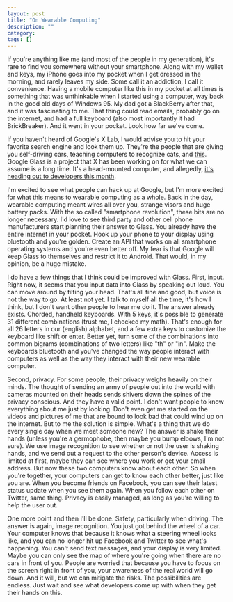 ```yaml
---
layout: post
title: "On Wearable Computing"
description: ""
category: 
tags: []
---
```


If you're anything like me (and most of the people in my generation), it's rare to find you somewhere without your smartphone.
Along with my wallet and keys, my iPhone goes into my pocket when I get dressed in the morning, and rarely leaves my side. Some call it an addiction, I call it convenience. Having a mobile computer like this in my pocket at all times is something that was unthinkable when I started using a computer, way back in the good old days of Windows 95. My dad got a BlackBerry after that, and it was fascinating to me. That thing could read emails, probably go on the internet, and had a full keyboard (also most importantly it had BrickBreaker). And it went in your pocket. Look how far we've come.

If you haven't heard of Google's X Lab, I would advise you to hit your favorite search engine and look them up. They're the people that are giving you self-driving cars, teaching computers to recognize cats, and [this][1]. Google Glass is a project that X has been working on for what we can assume is a long time. It's a head-mounted computer, and allegedly, [it's heading out to developers this month][2].

I'm excited to see what people can hack up at Google, but I'm more excited for what this means to wearable computing as a whole. Back in the day, wearable computing meant wires all over you, strange visors and huge battery packs. With the so called "smartphone revolution", these bits are no longer necessary. I'd love to see third party and other cell phone manufacturers start planning their answer to Glass. You already have the entire internet in your pocket. Hook up your phone to your display using bluetooth and you're golden. Create an API that works on all smartphone operating systems and you're even better off. My fear is that Google will keep Glass to themselves and restrict it to Android. That would, in my opinion, be a huge mistake.

I do have a few things that I think could be improved with Glass. First, input. Right now, it seems that you input data into Glass by speaking out loud. You can move around by tilting your head. That's all fine and good, but voice is not the way to go. At least not yet. I talk to myself all the time, it's how I think, but I don't want other people to hear me do it. The answer already exists. Chorded, handheld keyboards. With 5 keys, it's possible to generate 31 different combinations (trust me, I checked my math). That's enough for all 26 letters in our (english) alphabet, and a few extra keys to customize the keyboard like shift or enter. Better yet, turn some of the combinations into common bigrams (combinations of two letters) like "th" or "in". Make the keyboards bluetooth and you've changed the way people interact with computers as well as the way they interact with their new wearable computer.

Second, privacy. For some people, their privacy weighs heavily on their minds. The thought of sending an army of people out into the world with cameras mounted on their heads sends shivers down the spines of the privacy conscious. And they have a valid point. I don't want people to know everything about me just by looking. Don't even get me started on the videos and pictures of me that are bound to look bad that could wind up on the internet. But to me the solution is simple. What's a thing that we do every single day when we meet someone new? The answer is shake their hands (unless you're a germophobe, then maybe you bump elbows, I'm not sure). We use image recognition to see whether or not the user is shaking hands, and we send out a request to the other person's device. Access is limited at first, maybe they can see where you work or get your email address. But now these two computers know about each other. So when you're together, your computers can get to know each other better, just like you are. When you become friends on Facebook, you can see their latest status update when you see them again. When you follow each other on Twitter, same thing. Privacy is easily managed, as long as you're willing to help the user out. 

One more point and then I'll be done. Safety, particularly when driving. The answer is again, image recognition. You just got behind the wheel of a car. Your computer knows that because it knows what a steering wheel looks like, and you can no longer hit up Facebook and Twitter to see what's happening. You can't send text messages, and your display is very limited. Maybe you can only see the map of where you're going when there are no cars in front of you. People are worried that because you have to focus on the screen right in front of you, your awareness of the real world will go down. And it will, but we can mitigate the risks. The possibilities are endless. 
Just wait and see what developers come up with when they get their hands on this.

[1]: https://plus.google.com/u/0/+projectglass/posts
[2]: http://mashable.com/2013/01/15/google-glass-developers/
